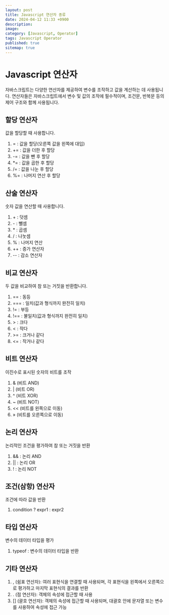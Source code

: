```yaml
---
layout: post
title: Javascript 연산자 종류
date: 2024-04-12 11:33 +0900
description: 
image: 
category: [Javascript, Operator]
tags: Javascript Operator
published: true
sitemap: true
---
```



# Javascript 연산자

자바스크립트는 다양한 연산자를 제공하여 변수를 조작하고 값을 계산하는 데 사용됩니다. 연산자들은 자바스크립트에서 변수 및 값의 조작에 필수적이며, 조건문, 반복문 등의 제어 구조와 함께 사용됩니다.

## 할당 연산자

값을 할당할 때 사용합니다.

1. = : 값을 할당(오른쪽 값을 왼쪽에 대입)
2. += : 값을 더한 후 할당
3. -= : 값을 뺀 후 할당
4. *= : 값을 곱한 후 할당
5. /= : 값을 나눈 후 할당
6. %= : 나머지 연산 후 할당

## 산술 연산자

숫자 값을 연산할 때 사용합니다.

1. &#43; : 덧셈
2. &#45; : 뺄셈
3. &#42; : 곱셈
4. / : 나눗셈
5. % : 나머지 연산
6. ++ : 증가 연산자
7. -- : 감소 연산자

## 비교 연산자

두 값을 비교하여 참 또는 거짓을 반환합니다.

1. == : 동등
2. === : 일치(값과 형식까지 완전히 일치)
3. != : 부등
4. !== : 불일치(값과 형식까지 완전히 일치)
5. &gt; : 크다
6. < : 작다
7. &gt;= : 크거나 같다
8. <= : 작거나 같다

## 비트 연산자

이진수로 표시된 숫자의 비트를 조작

1. & (비트 AND)
2. | (비트 OR)
3. ^ (비트 XOR)
4. ~ (비트 NOT)
5. << (비트를 왼쪽으로 이동)
6. &#187; (비트를 오른쪽으로 이동)

## 논리 연산자

논리적인 조건을 평가하여 참 또는 거짓을 반환

1. && : 논리 AND
2. || : 논리 OR
3. ! : 논리 NOT

## 조건(삼항) 연산자

조건에 따라 값을 반환

1. condition ? expr1 : expr2

## 타입 연산자

변수의 데이터 타입을 평가

1. typeof : 변수의 데이터 타입을 반환

## 기타 연산자

1. , (쉼표 연산자): 여러 표현식을 연결할 때 사용되며, 각 표현식을 왼쪽에서 오른쪽으로 평가하고 마지막 표현식의 결과를 반환
2. . (점 연산자): 객체의 속성에 접근할 때 사용
3. [] (괄호 연산자): 객체의 속성에 접근할 때 사용되며, 대괄호 안에 문자열 또는 변수를 사용하여 속성에 접근 가능